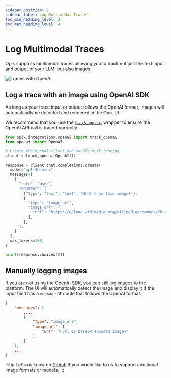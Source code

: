 ```yaml
---
sidebar_position: 2
sidebar_label: Log Multimodal Traces
toc_min_heading_level: 2
toc_max_heading_level: 4
---
```


# Log Multimodal Traces

Opik supports multimodal traces allowing you to track not just the text input and output of your LLM, but also images.

![Traces with OpenAI](/img/tracing/image_trace.png)

## Log a trace with an image using OpenAI SDK

As long as your trace input or output follows the OpenAI format, images will automatically be detected and rendered in the Opik UI.

We recommend that you use the [`track_openai`](/python-sdk-reference/integrations/openai/track_openai.html) wrapper to ensure the OpenAI API call is traced correctly:

```python
from opik.integrations.openai import track_openai
from openai import OpenAI

# Create the OpenAI client and enable Opik tracing
client = track_openai(OpenAI())

response = client.chat.completions.create(
  model="gpt-4o-mini",
  messages=[
    {
      "role": "user",
      "content": [
        {"type": "text", "text": "What’s in this image?"},
        {
          "type": "image_url",
          "image_url": {
            "url": "https://upload.wikimedia.org/wikipedia/commons/thumb/d/dd/Gfp-wisconsin-madison-the-nature-boardwalk.jpg/2560px-Gfp-wisconsin-madison-the-nature-boardwalk.jpg",
          },
        },
      ],
    }
  ],
  max_tokens=300,
)

print(response.choices[0])
```

## Manually logging images

If you are not using the OpenAI SDK, you can still log images to the platform. The UI will automatically detect the image and display it if the input field has a `message` attribute that follows the OpenAI format:

```json
{
    "messages": [
        ...,
        {
            "type": "image_url",
            "image_url": {
                "url": "<url or base64 encoded image>"
            }
        }
    ],
    ...
}
```

:::tip
Let's us know on [Github](https://github.com/comet-ml/opik/issues/new/choose) if you would like to us to support additional image formats or models.
:::
